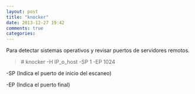 ```yaml
---
layout: post
title: "knocker"
date: 2013-12-27 19:42
comments: true
categories: 
---
```

Para detectar sistemas operativos y revisar puertos de servidores remotos.

>\# knocker -H IP_o_host -SP 1 -EP 1024

-SP (Indica el puerto de inicio del escaneo)

-EP (Indica el puerto final)

